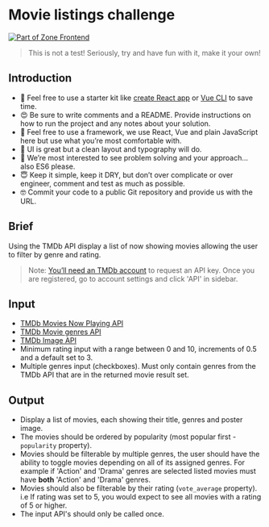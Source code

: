 # Movie listings challenge

[![Part of Zone Frontend][zone-fe-image]][zone-fe-url]

> This is not a test! Seriously, try and have fun with it, make it your own!

## Introduction

* 🤨 Feel free to use a starter kit like [create React app][create-react-app] or [Vue CLI][vue-cli] to save time.
* 😍 Be sure to write comments and a README. Provide instructions on how to run the project and any notes about your solution.
* 🤩 Feel free to use a framework, we use React, Vue and plain JavaScript here but use what you’re most comfortable with.
* 🤗 UI is great but a clean layout and typography will do.
* 🧐 We’re most interested to see problem solving and your approach… also ES6 please.
* 😇 Keep it simple, keep it DRY, but don’t over complicate or over engineer, comment and test as much as possible.
* 🤓 Commit your code to a public Git repository and provide us with the URL.

## Brief

Using the TMDb API display a list of now showing movies allowing the user to filter by genre and rating.

> Note: [You’ll need an TMDb account][tmdb-signup] to request an API key. Once you are registered, go to account settings and click 'API' in sidebar.

## Input

* [TMDb Movies Now Playing API][tmdb-now-playing]
* [TMDb Movie genres API][tmdb-genres]
* [TMDb Image API][tmdb-images]
* Minimum rating input with a range between 0 and 10, increments of 0.5 and a default set to 3.
* Multiple genres input (checkboxes). Must only contain genres from the TMDb API that are in the returned movie result set.

## Output

* Display a list of movies, each showing their title, genres and poster image.
* The movies should be ordered by popularity (most popular first - `popularity` property).
* Movies should be filterable by multiple genres, the user should have the ability to toggle movies depending on all of its assigned genres. For example if 'Action' and 'Drama' genres are selected listed movies must have **both** 'Action' and 'Drama' genres.
* Movies should also be filterable by their rating (`vote_average` property). i.e If rating was set to 5, you would expect to see all movies with a rating of 5 or higher.
* The input API's should only be called once.

[zone-fe-image]: https://img.shields.io/badge/-frontend-lightgrey.svg?logo=data:image/svg+xml;base64,PHN2ZyB2aWV3Qm94PSIwIDAgMTMgMTQiIHZlcnNpb249IjEuMSIgeG1sbnM9Imh0dHA6Ly93d3cudzMub3JnLzIwMDAvc3ZnIiB4bWxuczp4bGluaz0iaHR0cDovL3d3dy53My5vcmcvMTk5OS94bGluayI+ICAgIDxwb2x5Z29uIGlkPSJTaGFwZSIgZmlsbD0iI0ZGRkZGRiIgZmlsbC1ydWxlPSJub256ZXJvIiBwb2ludHM9IjYuMjc3NjY4NzEgMTAuNzU0MjMzMSAxMi45OTU5NTA5IDAgMi43MzMwMDYxMyAwIDAuNzMwMDYxMzUgMy4xOTc2Njg3MSA2LjcxOTE0MTEgMy4xOTc2Njg3MSAwIDEzLjk1MTA0MjkgMTAuMjU5NTA5MiAxMy45NTEwNDI5IDEyLjI2MzMxMjkgMTAuNzUxNjU2NCI+PC9wb2x5Z29uPjwvc3ZnPg==&longCache=true&style=flat-square&colorA=2C2B39&colorB=1010E5
[zone-fe-url]: https://github.com/zone/frontend
[create-react-app]: https://github.com/facebook/create-react-app#readme
[vue-cli]: https://vuejs.org/v2/guide/installation.html#CLI
[tmdb-now-playing]: https://developers.themoviedb.org/3/movies/get-now-playing
[tmdb-genres]: https://developers.themoviedb.org/3/genres/get-movie-list
[tmdb-signup]: https://www.themoviedb.org/account/signup
[tmdb-images]: https://developers.themoviedb.org/3/getting-started/images
